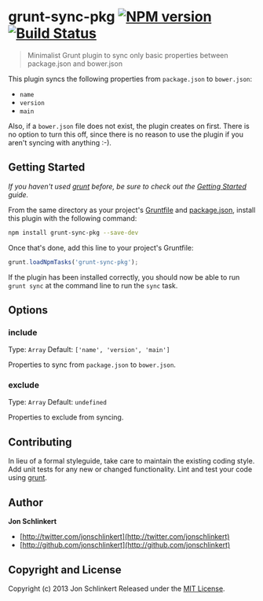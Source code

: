# grunt-sync-pkg [![NPM version](https://badge.fury.io/js/grunt-sync-pkg.png)](http://badge.fury.io/js/grunt-sync-pkg)  [![Build Status](true.png)](true)

> Minimalist Grunt plugin to sync only basic properties between package.json and bower.json

This plugin syncs the following properties from `package.json` to `bower.json`:

* `name`
* `version`
* `main`

Also, if a `bower.json` file does not exist, the plugin creates on first. There is no option to turn this off, since there is no reason to use the plugin if you aren't syncing with anything :-).


## Getting Started
_If you haven't used [grunt][] before, be sure to check out the [Getting Started][] guide._

From the same directory as your project's [Gruntfile][Getting Started] and [package.json][], install this plugin with the following command:

```bash
npm install grunt-sync-pkg --save-dev
```

Once that's done, add this line to your project's Gruntfile:

```js
grunt.loadNpmTasks('grunt-sync-pkg');
```

If the plugin has been installed correctly, you should now be able to run `grunt sync` at the command line to run the `sync` task.

## Options

### include
Type: `Array`
Default: `['name', 'version', 'main']`

Properties to sync from `package.json` to `bower.json`.

### exclude
Type: `Array`
Default: `undefined`

Properties to exclude from syncing.


## Contributing
In lieu of a formal styleguide, take care to maintain the existing coding style. Add unit tests for any new or changed functionality. Lint and test your code using [grunt][].

## Author

**Jon Schlinkert**

+ [http://twitter.com/jonschlinkert](http://twitter.com/jonschlinkert)
+ [http://github.com/jonschlinkert](http://github.com/jonschlinkert)

## Copyright and License
Copyright (c) 2013 Jon Schlinkert
Released under the [MIT License](LICENSE-MIT).



[grunt]: http://gruntjs.com/
[Getting Started]: https://github.com/gruntjs/grunt/blob/devel/docs/getting_started.md
[package.json]: https://npmjs.org/doc/json.html
